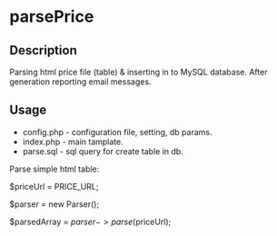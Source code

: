 # parsePrice
## Description
Parsing html price file (table) &amp; inserting in to MySQL database. After generation reporting email messages.
## Usage
* config.php - configuration file, setting, db params.
* index.php - main tamplate.
* parse.sql - sql query for create table in db.

Parse simple html table:

$priceUrl = PRICE_URL;

$parser = new Parser();

$parsedArray = $parser->parse($priceUrl);
